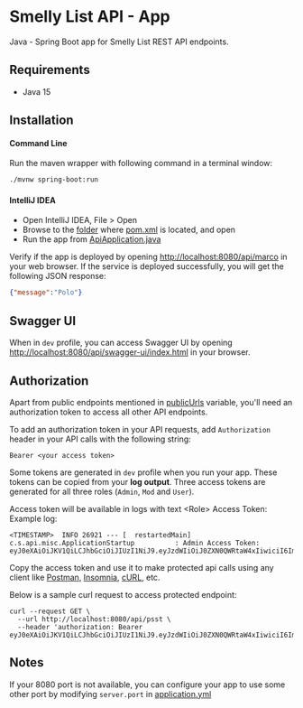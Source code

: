 # Smelly List API - App

Java - Spring Boot app for Smelly List REST API endpoints.


## Requirements
- Java 15


## Installation

#### Command Line
Run the maven wrapper with following command in a terminal window:
``` sh
./mvnw spring-boot:run
```

#### IntelliJ IDEA
- Open IntelliJ IDEA, File > Open
- Browse to the [folder](./) where [pom.xml](./pom.xml) is located, and open
- Run the app from [ApiApplication.java](./src/main/java/com/smellylist/api/ApiApplication.java)

Verify if the app is deployed by opening [http://localhost:8080/api/marco](http://localhost:8080/api/marco) in your web browser.
If the service is deployed successfully, you will get the following JSON response:
```json
{"message":"Polo"}
```

## Swagger UI
When in `dev` profile, you can access Swagger UI by opening [http://localhost:8080/api/swagger-ui/index.html](http://localhost:8080/api/swagger-ui/index.html) in your browser.


## Authorization
Apart from public endpoints mentioned in [publicUrls](./src/main/java/com/smellylist/api/security/WebSecurityConfig.java) variable, you'll need an authorization token to access all other API endpoints.

To add an authorization token in your API requests, add `Authorization` header in your API calls with the following string:
```
Bearer <your access token>
```

Some tokens are generated in `dev` profile when you run your app. These tokens can be copied from your **log output**. Three access tokens are generated for all three roles (`Admin`, `Mod` and `User`).

Access token will be available in logs with text &lt;Role&gt; Access Token:
Example log:
```log
<TIMESTAMP>  INFO 26921 --- [  restartedMain] c.s.api.misc.ApplicationStartup          : Admin Access Token:
eyJ0eXAiOiJKV1QiLCJhbGciOiJIUzI1NiJ9.eyJzdWIiOiJ0ZXN0QWRtaW4xIiwiciI6ImFtdSIsImlzcyI6IlNtZWxseUxpc3QiLCJleHAiOjE2MDk2NzA4NDh9.oSTJbrICl871nmrghuDxZ9s36hAyVOdp1tlfNylOsmQ
```

Copy the access token and use it to make protected api calls using any client like [Postman](https://www.postman.com/), [Insomnia](https://insomnia.rest/), [cURL](https://curl.se/), etc.

Below is a sample curl request to access protected endpoint:
```
curl --request GET \
  --url http://localhost:8080/api/psst \
  --header 'authorization: Bearer eyJ0eXAiOiJKV1QiLCJhbGciOiJIUzI1NiJ9.eyJzdWIiOiJ0ZXN0QWRtaW4xIiwiciI6ImFtdSIsImlzcyI6IlNtZWxseUxpc3QiLCJleHAiOjE2MDk2NzA4NDh9.oSTJbrICl871nmrghuDxZ9s36hAyVOdp1tlfNylOsmQ'
```


## Notes
If your 8080 port is not available, you can configure your app to use some other port by modifying `server.port` in [application.yml](./src/main/resources/application.yml)

